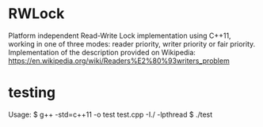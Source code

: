# RWLock
Platform independent Read-Write Lock implementation using C++11, working in one of three modes: reader priority, writer priority or fair priority.
	Implementation of the description provided on Wikipedia:
	https://en.wikipedia.org/wiki/Readers%E2%80%93writers_problem

# testing
Usage: 
$ g++ -std=c++11 -o test test.cpp -I./ -lpthread
$ ./test
